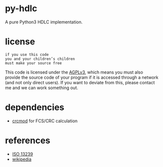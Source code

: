 py-hdlc
=======

A pure Python3 HDLC implementation.

license
=======
```
if you use this code
you and your children’s children
must make your source free
```

This code is licensed under the [AGPLv3](https://www.gnu.org/licenses/agpl),
which means you must also provide the source code of your program if it is
accessed through a network (and not only direct users). If you want to deviate
from this, please contact me and we can work something out.

dependencies
============
* [crcmod](https://pypi.python.org/pypi/crcmod) for FCS/CRC calculation

references
==========
* [ISO 13239](http://webstore.iec.ch/Webstore/webstore.nsf/ArtNum_PK/40875?OpenDocument)
* [wikipedia](https://en.wikipedia.org/wiki/HDLC)
